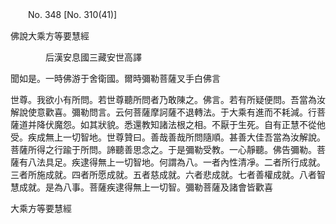 ﻿　　No. 348 [No. 310(41)]

佛說大乘方等要慧經

　　　　后漢安息國三藏安世高譯


聞如是。一時佛游于舍衛國。爾時彌勒菩薩叉手白佛言

世尊。我欲小有所問。若世尊聽所問者乃敢陳之。佛言。若有所疑便問。吾當為汝解說使意歡喜。彌勒問言。云何菩薩摩訶薩不退轉法。于大乘有進而不耗減。行菩薩道并降伏魔怨。如其狀貌。悉還教知諸法根之相。不厭于生死。自有正慧不從他受。疾成無上一切智地。世尊贊曰。善哉善哉所問隨順。甚善大佳吾當為汝解說。菩薩所得之行踰于所問。諦聽善思念之。于是彌勒受教。一心靜聽。佛告彌勒。菩薩有八法具足。疾逮得無上一切智地。何謂為八。一者內性清凈。二者所行成就。三者所施成就。四者所愿成就。五者慈成就。六者悲成就。七者善權成就。八者智慧成就。是為八事。菩薩疾逮得無上一切智。彌勒菩薩及諸會皆歡喜

大乘方等要慧經
